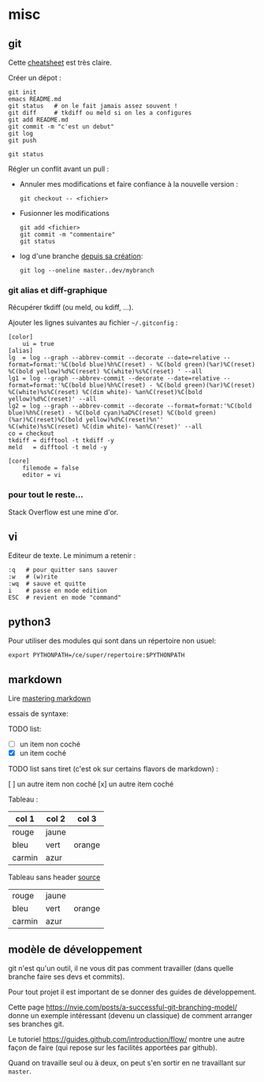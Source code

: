 # misc

## git

Cette [cheatsheet](http://files.zeroturnaround.com/pdf/zt_git_cheat_sheet.pdf) est très claire.

Créer un dépot :

    git init
    emacs README.md
    git status   # on le fait jamais assez souvent !
    git diff     # tkdiff ou meld si on les a configures
    git add README.md
    git commit -m "c'est un debut"
    git log
    git push

    git status
    
Régler un conflit avant un pull :
- Annuler mes modifications et faire confiance à la nouvelle version :

      git checkout -- <fichier>
  
- Fusionner les modifications

      git add <fichier>
      git commit -m "commentaire"
      git status
        

- log d'une branche [depuis sa création](https://stackoverflow.com/a/24769534/7212665):

      git log --oneline master..dev/mybranch


### git alias et diff-graphique

Récupérer tkdiff (ou meld, ou kdiff, ...).

Ajouter les lignes suivantes au fichier `~/.gitconfig` :

```
[color]
	ui = true
[alias]
lg  = log --graph --abbrev-commit --decorate --date=relative --format=format:'%C(bold blue)%h%C(reset) - %C(bold green)(%ar)%C(reset) %C(bold yellow)%d%C(reset) %C(white)%s%C(reset) ' --all
lg1 = log --graph --abbrev-commit --decorate --date=relative --format=format:'%C(bold blue)%h%C(reset) - %C(bold green)(%ar)%C(reset) %C(white)%s%C(reset) %C(dim white)- %an%C(reset)%C(bold yellow)%d%C(reset)' --all
lg2 = log --graph --abbrev-commit --decorate --format=format:'%C(bold blue)%h%C(reset) - %C(bold cyan)%aD%C(reset) %C(bold green)(%ar)%C(reset)%C(bold yellow)%d%C(reset)%n''          %C(white)%s%C(reset) %C(dim white)- %an%C(reset)' --all
co = checkout
tkdiff = difftool -t tkdiff -y
meld   = difftool -t meld -y

[core]
    filemode = false
    editor = vi
```

### pour tout le reste...

Stack Overflow est une mine d'or. 



## vi

Editeur de texte.
Le minimum a retenir :

    :q   # pour quitter sans sauver
    :w   # (w)rite
    :wq  # sauve et quitte
    i    # passe en mode edition
    ESC  # revient en mode "command"



## python3

Pour utiliser des modules qui sont dans un répertoire non usuel:

    export PYTHONPATH=/ce/super/repertoire:$PYTHONPATH


## markdown

Lire [mastering markdown](https://guides.github.com/features/mastering-markdown/)

essais de syntaxe: 

TODO list:

- [ ] un item non coché
- [x] un item coché

TODO list sans tiret (c'est ok sur certains flavors de markdown) :

[ ] un autre item non coché
[x] un autre item coché

Tableau : 

| col 1  | col 2 |  col 3 |
| - | - |- |
| rouge | jaune
| bleu  | vert | orange
| carmin | azur


Tableau sans header [source](https://stackoverflow.com/questions/17536216/create-a-table-without-a-header-in-markdown)

| | | |
| - | - |- |
| rouge | jaune
| bleu  | vert | orange
| carmin | azur


## modèle de développement

git n'est qu'un outil, il ne vous dit pas comment travailler (dans quelle branche faire ses devs et commits).

Pour tout projet il est important de se donner des guides de développement. 

Cette page https://nvie.com/posts/a-successful-git-branching-model/ donne un exemple intéressant (devenu un classique) de comment arranger ses branches git.

Le tutoriel https://guides.github.com/introduction/flow/ montre une autre façon de faire (qui repose sur les facilités apportées par github).

Quand on travaille seul ou à deux, on peut s'en sortir en ne travaillant sur `master`. 

